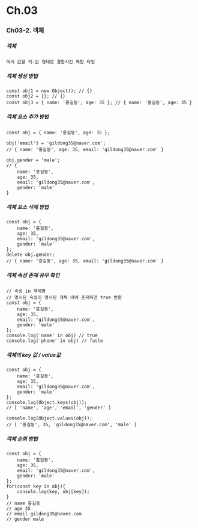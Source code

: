 # Ch.03
### Ch03-2. 객체
##### 객체
    여러 값을 키-값 형태로 결합시킨 복합 타입
##### 객체 생성 방법
~~~
const obj1 = new Object(); // {}
const obj2 = {}; // {}
const obj3 = { name: '홍길동', age: 35 }; // { name: '홍길동', age: 35 }
~~~
##### 객체 요소 추가 방법
~~~
const obj = { name: '홍길동', age: 35 };

obj['email'] = 'gildong35@naver.com';
// { name: '홍길동', age: 35, email: 'gildong35@naver.com' }

obj.gender = 'male';
// {
    name: '홍길동',
    age: 35,
    email: 'gildong35@naver.com',
    gender: 'male'
}
~~~
##### 객체 요소 삭제 방법
~~~
const obj = {
    name: '홍길동',
    age: 35,
    email: 'gildong35@naver.com',
    gender: 'male'
};
delete obj.gender;
// { name: '홍길동', age: 35, email: 'gildong35@naver.com' }
~~~
##### 객체 속성 존재 유무 확인
~~~
// 속성 in 객체명
// 명시된 속성이 명시된 객체 내에 존재하면 true 반환
const obj = {
    name: '홍길동',
    age: 35,
    email: 'gildong35@naver.com',
    gender: 'male'
};
console.log('name' in obj) // true
console.log('phone' in obj) // fasle
~~~
##### 객체의 key 값 / value값
~~~
const obj = {
    name: '홍길동',
    age: 35,
    email: 'gildong35@naver.com',
    gender: 'male'
};
console.log(Object.keys(obj));
// [ 'name', 'age', 'email', 'gender' ]

console.log(Object.values(obj));
// [ '홍길동', 35, 'gildong35@naver.com', 'male' ]
~~~
##### 객체 순회 방법
~~~
const obj = {
    name: '홍길동',
    age: 35,
    email: 'gildong35@naver.com',
    gender: 'male'
};
for(const key in obj){
    console.log(key, obj[key]);
}
// name 홍길동
// age 35
// email gildong35@naver.com
// gender male
~~~